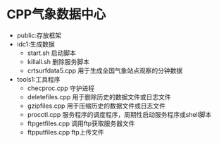 # CPP气象数据中心
* public:存放框架
* idc1:生成数据
    * start.sh 启动脚本
    * killall.sh 删除服务脚本
    * crtsurfdata5.cpp 用于生成全国气象站点观察的分钟数据
* tools1:工具程序
    * checproc.cpp 守护进程
    * deletefiles.cpp 用于删除历史的数据文件或日志文件
    * gzipfiles.cpp 用于压缩历史的数据文件或日志文件
    * procctl.cpp 服务程序的调度程序，周期性启动服务程序或shell脚本
    * ftpgetfiles.cpp 调用ftp获取服务器文件
    * ftpputfiles.cpp ftp上传文件